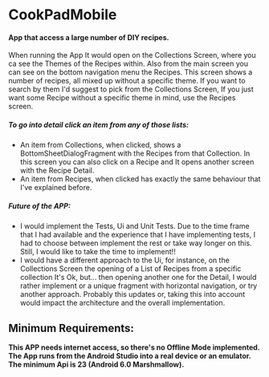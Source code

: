 # CookPadMobile
#### App that access a large number of DIY recipes.

When running the App It would open on the Collections Screen, where you ca see the Themes of the Recipes within.
Also from the main screen you can see on the bottom navigation menu the Recipes. This screen shows a number of recipes, all mixed up without a specific theme.
If you want to search by them I'd suggest to pick from the Collections Screen, If you just want some Recipe without a specific theme in mind, use the Recipes screen.

##### To go into detail click an item from any of those lists:
- An item from Collections, when clicked, shows a BottomSheetDialogFragment with the Recipes from that Collection. In this screen you can also click on a Recipe and It opens another screen with the Recipe Detail.
- An item from Recipes, when clicked has exactly the same behaviour that I've explained before.

##### Future of the APP:
- I would implement the Tests, Ui and Unit Tests. Due to the time frame that I had available and the experience that I have implementing tests, I had to choose between implement the rest or take way longer on this. Still, I would like to take the time to implement!!
- I would have a different approach to the Ui, for instance, on the Collections Screen the opening of a List of Recipes from a specific collection It's Ok, but... then opening another one for the Detail, I would rather implement or a unique fragment with horizontal navigation, or try another approach.
  Probably this updates or, taking this into account would impact the architecture and the overall implementation.

## Minimum Requirements:
**This APP needs internet access, so there's no Offline Mode implemented.
The App runs from the Android Studio into a real device or an emulator.
The minimum Api is 23 (Android 6.0 Marshmallow).**
